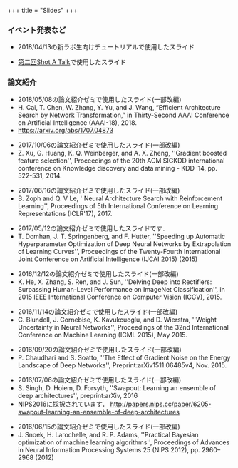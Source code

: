 +++
title = "Slides"
+++

### イベント発表など
- 2018/04/13の新ラボ生向けチュートリアルで使用したスライド
<script async class="speakerdeck-embed" data-id="a31b070cb7eb48e0a5514e48f2a59517" data-ratio="1.33333333333333" src="//speakerdeck.com/assets/embed.js"></script>

- [第二回Shot A Talk](https://shot-a-talk.connpass.com/event/60259/)で使用したスライド
<script async class="speakerdeck-embed" data-slide="1" data-id="6190eab35b154a83b8915ca294c98ce3" data-ratio="1.33333333333333" src="//speakerdeck.com/assets/embed.js"></script>

### 論文紹介
- 2018/05/08の論文紹介ゼミで使用したスライド(一部改編)
- H. Cai, T. Chen, W. Zhang, Y. Yu, and J. Wang, “Efficient Architecture Search by Network Transformation,” in Thirty-Second AAAI Conference on Artificial Intelligence (AAAI-18), 2018.
- https://arxiv.org/abs/1707.04873
<script async class="speakerdeck-embed" data-id="9071c0425fcd4fa69b558098a3d133f8" data-ratio="1.33333333333333" src="//speakerdeck.com/assets/embed.js"></script>

- 2017/10/06の論文紹介ゼミで使用したスライド(一部改編)
- Z. Xu, G. Huang, K. Q. Weinberger, and A. X. Zheng, ''Gradient boosted feature selection'', Proceedings of the 20th ACM SIGKDD international conference on Knowledge discovery and data mining - KDD ’14, pp. 522-531, 2014.
<script async class="speakerdeck-embed" data-id="9ec816e06e694e5291313596e7bad319" data-ratio="1.33333333333333" src="//speakerdeck.com/assets/embed.js"></script>

- 2017/06/16の論文紹介ゼミで使用したスライド(一部改編)
- B. Zoph and Q. V Le, ''Neural Architecture Search with Reinforcement Learning'', Proceedings of 5th International Conference on Learning Representations (ICLR'17), 2017.
<script async class="speakerdeck-embed" data-id="1c6984948e744fa9ba745694fd0aa109" data-ratio="1.33333333333333" src="//speakerdeck.com/assets/embed.js"></script>

- 2017/05/12の論文紹介ゼミで使用したスライドです．
- T. Domhan, J. T. Springenberg, and F. Hutter, ''Speeding up Automatic Hyperparameter Optimization of Deep Neural Networks by Extrapolation of Learning Curves'', Proceedings of the Twenty-Fourth International Joint Conference on Artificial Intelligence (IJCAI 2015) (2015)
<script async class="speakerdeck-embed" data-id="8685ed4a1ce74ac48b762a0297c64f91" data-ratio="1.33333333333333" src="//speakerdeck.com/assets/embed.js"></script>

- 2016/12/12の論文紹介ゼミで使用したスライド(一部改編)
- K. He, X. Zhang, S. Ren, and J. Sun, ''Delving Deep into Rectifiers: Surpassing Human-Level Performance on ImageNet Classification'', in 2015 IEEE International Conference on Computer Vision (ICCV), 2015.
<script async class="speakerdeck-embed" data-id="801aa33cf04b41129cb59247d32aaa34" data-ratio="1.33333333333333" src="//speakerdeck.com/assets/embed.js"></script>

- 2016/11/14の論文紹介ゼミで使用したスライド(一部改編)
- C. Blundell, J. Cornebise, K. Kavukcuoglu, and D. Wierstra, ''Weight Uncertainty in Neural Networks'', Proceedings of the 32nd International Conference on Machine Learning (ICML 2015), May 2015.
<script async class="speakerdeck-embed" data-id="54eb95fd01504379992d65f7dc8367fa" data-ratio="1.33333333333333" src="//speakerdeck.com/assets/embed.js"></script>

- 2016/09/20の論文紹介ゼミで使用したスライド(一部改編)
- P. Chaudhari and S. Soatto, ''The Effect of Gradient Noise on the Energy Landscape of Deep Networks'', Preprint:arXiv1511.06485v4, Nov. 2015.
<script async class="speakerdeck-embed" data-id="7590d6b34f31424f9015daf48f1c51a5" data-ratio="1.33333333333333" src="//speakerdeck.com/assets/embed.js"></script>

- 2016/07/06の論文紹介ゼミで使用したスライド(一部改編)
- S. Singh, D. Hoiem, D. Forsyth, ''Swapout: Learning an ensemble of deep architectures'', preprint:arXiv, 2016
- NIPS2016に採択されています． http://papers.nips.cc/paper/6205-swapout-learning-an-ensemble-of-deep-architectures
<script async class="speakerdeck-embed" data-id="873fc4b9da5d4224a933e0a74771c877" data-ratio="1.33333333333333" src="//speakerdeck.com/assets/embed.js"></script>

- 2016/06/15の論文紹介ゼミで使用したスライド(一部改編)
- J. Snoek, H. Larochelle, and R. P. Adams, ''Practical Bayesian optimization of machine learning algorithms'', Proceedings of Advances in Neural Information Processing Systems 25 (NIPS 2012), pp. 2960–2968 (2012)
<script async class="speakerdeck-embed" data-id="837cab25b44f4334a90db3b1fb25b0d6" data-ratio="1.33333333333333" src="//speakerdeck.com/assets/embed.js"></script>
